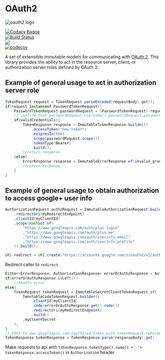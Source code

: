 # OAuth2

![oauth2 logo](https://oauth.net/images/oauth-2-sm.png)

[![Codacy Badge](https://api.codacy.com/project/badge/Grade/3a0671eb8065458c879a68c3bba63617)](https://www.codacy.com/app/nfischer921/OAuth2?utm_source=github.com&amp;utm_medium=referral&amp;utm_content=kag0/OAuth2&amp;utm_campaign=Badge_Grade)  
[![Build Status](https://travis-ci.org/kag0/OAuth2.svg?branch=master)](https://travis-ci.org/kag0/OAuth2)  
[![](https://jitpack.io/v/kag0/oauth2.svg)](https://jitpack.io/#kag0/oauth2)  
[![codecov](https://codecov.io/gh/kag0/OAuth2/branch/master/graph/badge.svg)](https://codecov.io/gh/kag0/OAuth2)


A set of extensible immutable models for communicating with [OAuth 2](https://tools.ietf.org/html/rfc6749).
This library provides the ability to act in the resource server, client, or authorization server roles defined by OAuth 2.

## Example of general usage to act in authorization server role

```java
TokenRequest request = TokenRequest.parseEncoded(requestBody).get();
if(request instanceof PasswordTokenRequest){
	PasswordTokenRequest passwordRequest = (PasswordTokenRequest) request;
	// confirm that passwordRequest.username() passwordRequest.password() are valid credentials
	if(validCredentials){
		TokenResponse response = ImmutableTokenResponse.builder()
			.accessToken("new token")
			.exipresIn(600)
			.scope(passwordRequest.scope())
			.tokenType(Bearer)
			.build();
		//return response
	}else{
		ErrorResponse response = ImmutableErrorResponse.of(invalid_grant);
		//return response
	}
}
```

## Example of general usage to obtain authorization to access google+ user info

```java
AuthorizationRequest authzRequest = ImmutableAuthorizationRequest.builder()
	.redirectUri(myRedirectEndpoint)
	.clientId(myClientId)
	.scope(HashSet.of(
		"https://www.googleapis.com/auth/plus.login"
		,"https://www.googleapis.com/auth/plus.me"
		,"https://www.googleapis.com/auth/userinfo.email"
		,"https://www.googleapis.com/auth/userinfo.profile"
	)).build();

URI redirect = URI.create("https://accounts.google.com/o/oauth2/v2/auth?" + authzRequest.toFormEncoded());
```
Redirect caller to `redirect`

```java
Either<ErrorResponse, AuthorizationResponse> errorOrAuthzResponse = AuthorizationResponse.parseEncoded(request.getQuery());
if(errorOrAuthzResponse.isLeft())
	//handle error
else{
	TokenRequest tokenRequest = ImmutableSecretClientTokenRequest.of(
		ImmutableCodeTokenRequest.builder()
			.clientId(myClientId)
			.code(errorOrAuthzResponse.get().code())
			.redirectUri(myRedirectEndpoint)
			.build()
		,myClientSecret
	);
}
// POST to www.googleapis.com/oauth2/v4/token with tokenRequest.toFormEncoded() in body
TokenResponse tokenResponse = TokenResponse.parse(responseBody).get;
```

Make requests to api with `tokenResponse.tokenType().name() +' '+ tokenResponse.accessToken()` in `Authorization` header
